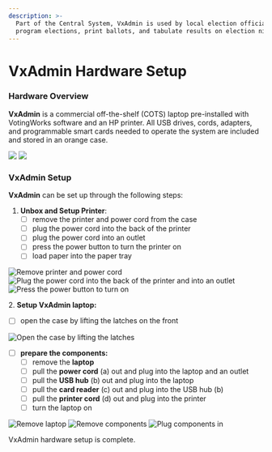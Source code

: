 ```yaml
---
description: >-
  Part of the Central System, VxAdmin is used by local election officials to
  program elections, print ballots, and tabulate results on election night.
---
```


# VxAdmin Hardware Setup

### Hardware Overview

**VxAdmin** is a commercial off-the-shelf (COTS) laptop pre-installed with VotingWorks software and an HP printer. All USB drives, cords, adapters, and programmable smart cards needed to operate the system are included and stored in an orange case.

![](<../.gitbook/assets/VxAdmin case.png>) ![](<../.gitbook/assets/VxAdmin unpacked.png>)

### **VxAdmin** Setup

**VxAdmin** can be set up through the following steps:

1. **Unbox and Setup Printer**:&#x20;
   * [ ] remove the printer and power cord from the case
   * [ ] plug the power cord into the back of the printer
   * [ ] plug the power cord into an outlet
   * [ ] press the power button to turn the printer on
   * [ ] load paper into the paper tray

![Remove printer and power cord](<../.gitbook/assets/printer in case.png>) ![Plug the power cord into the back of the printer and into an outlet](<../.gitbook/assets/printer power cord.png>) ![Press the power button to turn on](<../.gitbook/assets/printer power button (1).png>)

2\. **Setup VxAdmin laptop:**

* [ ] open the case by lifting the latches on the front

![Open the case by lifting the latches](<../.gitbook/assets/image (120).png>)

* [ ] **prepare the components:**
  * [ ] remove the **laptop**
  * [ ] pull the **power cord** (a) out and plug into the laptop and an outlet
  * [ ] pull the **USB hub** (b) out and plug into the laptop
  * [ ] pull the **card reader** (c) out and plug into the USB hub (b)
  * [ ] pull the **printer cord** (d) out and plug into the printer
  * [ ] turn the laptop on

![Remove laptop](<../.gitbook/assets/VxAdmin case open laptop in.png>) ![Remove components](<../.gitbook/assets/VxAdmin case open laptop removed.png>) ![Plug components in](<../.gitbook/assets/vxadmin peripherals (1).png>)

VxAdmin hardware setup is complete.

